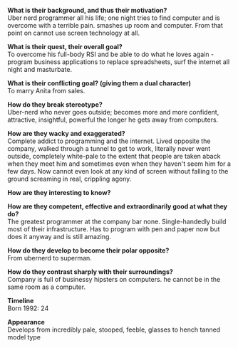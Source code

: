 **What is their background, and thus their motivation?**  
Uber nerd programmer all his life; one night tries to find computer and is overcome with a terrible pain. smashes up room and computer. From that point on cannot use screen technology at all.

**What is their quest, their overall goal?**  
To overcome his full-body RSI and be able to do what he loves again - program business applications to replace spreadsheets, surf the internet all night and masturbate.

**What is their conflicting goal? (giving them a dual character)**  
To marry Anita from sales.

**How do they break stereotype?**  
Uber-nerd who never goes outside; becomes more and more confident, attractive, insightful, powerful the longer he gets away from computers.

**How are they wacky and exaggerated?**  
Complete addict to programming and the internet. Lived opposite the company, walked through a tunnel to get to work, literally never went outside, completely white-pale to the extent that people are taken aback when they meet him and sometimes even when they haven't seem him for a few days. 
Now cannot even look at any kind of screen without falling to the ground screaming in real, crippling agony.

**How are they interesting to know?**  

**How are they competent, effective and extraordinarily good at what they do?**  
The greatest programmer at the company bar none. Single-handedly build most of their infrastructure. Has to program with pen and paper now but does it anyway and is still amazing.

**How do they develop to become their polar opposite?**  
From ubernerd to superman.

**How do they contrast sharply with their surroundings?**    
Company is full of businessy hipsters on computers. he cannot be in the same room as a computer. 

**Timeline**  
Born 1992: 24

**Appearance**  
Develops from incredibly pale, stooped, feeble, glasses to hench tanned model type
